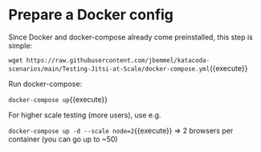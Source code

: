 # Prepare a Docker config

Since Docker and docker-compose already come preinstalled, this step is simple:

`wget https://raw.githubusercontent.com/jbemmel/katacoda-scenarios/main/Testing-Jitsi-at-Scale/docker-compose.yml`{{execute}}

Run docker-compose:

`docker-compose up`{{execute}}

For higher scale testing (more users), use e.g.

`docker-compose up -d --scale node=2`{{execute}} => 2 browsers per container (you can go up to ~50)
